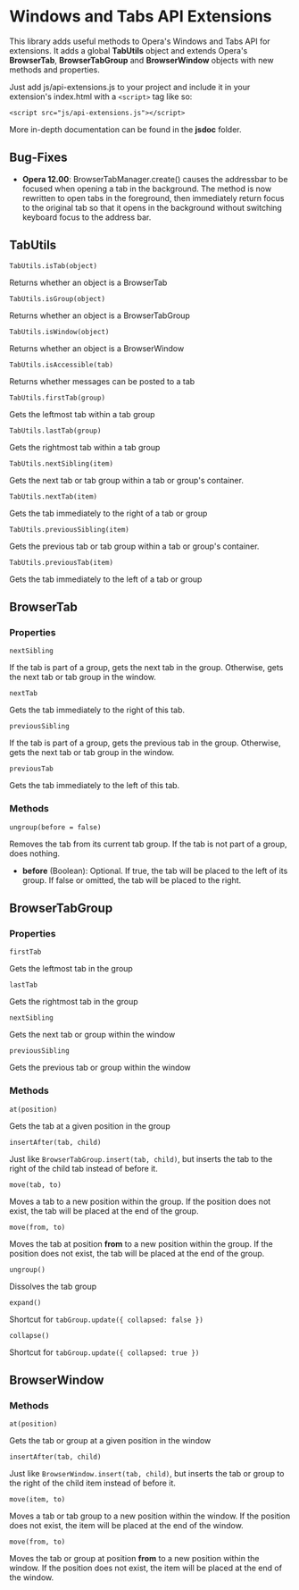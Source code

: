 # Windows and Tabs API Extensions

This library adds useful methods to Opera's Windows and Tabs API for extensions.
It adds a global **TabUtils** object and extends Opera's **BrowserTab**,
**BrowserTabGroup** and **BrowserWindow** objects with new methods and properties.

Just add js/api-extensions.js to your project and include it in your 
extension's index.html with a `<script>` tag like so:

	<script src="js/api-extensions.js"></script>

More in-depth documentation can be found in the **jsdoc** folder.

## Bug-Fixes

* **Opera 12.00**: BrowserTabManager.create() causes the addressbar to be 
focused when opening a tab in the background. The method is now rewritten to
open tabs in the foreground, then immediately return focus to the original tab
so that it opens in the background without switching keyboard focus to the 
address bar.

## TabUtils

	TabUtils.isTab(object)
Returns whether an object is a BrowserTab

	TabUtils.isGroup(object)
Returns whether an object is a BrowserTabGroup

	TabUtils.isWindow(object)
Returns whether an object is a BrowserWindow

	TabUtils.isAccessible(tab)
Returns whether messages can be posted to a tab

	TabUtils.firstTab(group)
Gets the leftmost tab within a tab group

	TabUtils.lastTab(group)
Gets the rightmost tab within a tab group

	TabUtils.nextSibling(item)
Gets the next tab or tab group within a tab or group's container.

	TabUtils.nextTab(item)
Gets the tab immediately to the right of a tab or group

	TabUtils.previousSibling(item)
Gets the previous tab or tab group within a tab or group's container.

	TabUtils.previousTab(item)
Gets the tab immediately to the left of a tab or group

## BrowserTab

### Properties
	nextSibling
If the tab is part of a group, gets the next tab in the group. 
Otherwise, gets the next tab or tab group in the window.

	nextTab
Gets the tab immediately to the right of this tab.

	previousSibling
If the tab is part of a group, gets the previous tab in the group. 
Otherwise, gets the next tab or tab group in the window.

	previousTab
Gets the tab immediately to the left of this tab.

### Methods
	ungroup(before = false)
Removes the tab from its current tab group. 
If the tab is not part of a group, does nothing.

* **before** (Boolean): Optional. If true, the tab will be placed to the left of
its group. If false or omitted, the tab will be placed to the right.

## BrowserTabGroup

### Properties
	firstTab
Gets the leftmost tab in the group

	lastTab
Gets the rightmost tab in the group

	nextSibling
Gets the next tab or group within the window

	previousSibling
Gets the previous tab or group within the window

### Methods
	at(position)
Gets the tab at a given position in the group

	insertAfter(tab, child)
Just like `BrowserTabGroup.insert(tab, child)`, but inserts the tab to the
right of the child tab instead of before it.

	move(tab, to)
Moves a tab to a new position within the group. 
If the position does not exist, the tab will be placed at the end of the group.

	move(from, to)
Moves the tab at position **from** to a new position within the group.
If the position does not exist, the tab will be placed at the end of the group.

	ungroup()
Dissolves the tab group

	expand()
Shortcut for `tabGroup.update({ collapsed: false })`

	collapse()
Shortcut for `tabGroup.update({ collapsed: true })`

## BrowserWindow

### Methods
	at(position)
Gets the tab or group at a given position in the window

	insertAfter(tab, child)
Just like `BrowserWindow.insert(tab, child)`, but inserts the tab or group to 
the right of the child item instead of before it.

	move(item, to)
Moves a tab or tab group to a new position within the window. 
If the position does not exist, the item will be placed at the end of the window.

	move(from, to)
Moves the tab or group at position **from** to a new position within the window.
If the position does not exist, the item will be placed at the end of the window.

